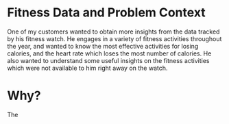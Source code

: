 # Fitness Data and Problem Context

One of my customers wanted to obtain more insights from the data tracked by his fitness watch. 
He engages in a variety of fitness activities throughout the year, and wanted to know the most effective activities for losing calories, and the heart rate which loses the most number of calories. He also wanted to understand some useful insights on the fitness activities which were not available to him right away on the watch. 

# Why?

The 
